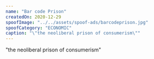 ```yaml
---
name: "Bar code Prison"
createdOn: 2020-12-29
spoofImage: "../../assets/spoof-ads/barcodeprison.jpg"
spoofCategory: "ECONOMIC"
caption: "\"the neoliberal prison of consumerism\""
---
```


"the neoliberal prison of consumerism"
